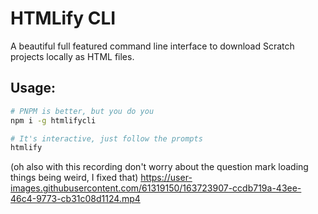 # HTMLify CLI

A beautiful full featured command line interface to download Scratch projects locally as HTML files.

## Usage:

```bash
# PNPM is better, but you do you
npm i -g htmlifycli

# It's interactive, just follow the prompts
htmlify
```

(oh also with this recording don't worry about the question mark loading things being weird, I fixed that)
https://user-images.githubusercontent.com/61319150/163723907-ccdb719a-43ee-46c4-9773-cb31c08d1124.mp4

